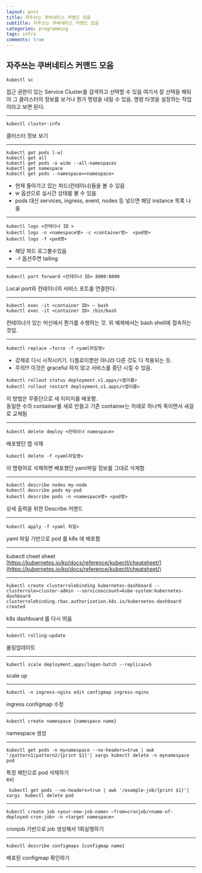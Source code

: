 ```yaml
---
layout: post
title: 자주쓰는 쿠버네티스 커맨드 모음
subtitle: 자주쓰는 쿠버네티스 커맨드 모음
categories: programming
tags: infra
comments: true
---
```


## 자주쓰는 쿠버네티스 커맨드 모음

```
kubectl sc
```
접근 권한이 있는 Service Cluster를 검색하고 선택할 수 있음
여기서 잘 선택을 해둬야 그 클러스터의 정보를 보거나 뭔가 명령을 내릴 수 있음. 명령 타겟을 설정하는 작업이라고 보면 된다.

---

```
kubectl cluster-info
```
클러스터 정보 보기

---

```
kubectl get pods [-w]
kubectl get all
kubectl get pods -o wide --all-namespaces
kubectl get namespace
kubectl get pods --namespace=<namespace>
```
- 현재 돌아가고 있는 파드(컨테이너)들을 볼 수 있음
- w 옵션으로 실시간 상태를 볼 수 있음
- pods 대신 services, ingress, event, nodes 등 넣으면 해당 instance 목록 나옴 
    
---

```
kubectl logs <컨테이너 ID >
kubectl logs -n <namespace명> -c <container명>  <pod명>
kubectl logs -f <pod명>
```
- 해당 파드 로그볼수있음
- `-f` 옵션주면 tailing 


---


```
kubectl port forward <컨테이너 ID> 8000:8000
```
Local port와 컨테이너의 서비스 포트를 연결한다.

---


```
kubectl exec -it <container ID> — bash
kubectl exec -it <container ID> /bin/bash
```
컨테이너가 있는 머신에서 뭔가를 수행하는 것. 위 예제에서는 bash shell에 접속하는 것임.

---

```
kubectl replace —force -f <yaml파일명>
```
- 강제로 다시 시작시키기. 디플로이뿐만 아니라 다른 것도 다 적용되는 듯.
- 주의!!! 이것은 graceful 하지 않고 서비스를 중단 시킬 수 있음.

```
kubectl rollout status deployment.v1.apps/<앱이름>
kubectl rollout restart deployment.v1.apps/<앱이름>
```

이 방법은 무중단으로 새 이미지를 배포함.  
동일한 수의 container를 새로 만들고 기존 container는 차례로 하나씩 죽이면서 새걸로 교체됨

---

```
kubectl delete deploy <컨테이너 namespace>
```
배포했던 앱 삭제
```
kubectl delete -f <yaml파일명>
```
이 명령어로 삭제하면 배포했던 yaml파일 정보를 그대로 삭제함 

---

```
kubectl describe nodes my-node
kubectl describe pods my-pod
kubectl describe pods -n <namespace명> <pod명>
```
상세 출력을 위한 Describe 커맨드

---

```
kubectl apply -f <yaml 파일>
```
yaml 파일 기반으로 pod 를 k8s 에 배포함

---

kubectl cheet sheet  
[https://kubernetes.io/ko/docs/reference/kubectl/cheatsheet/](https://kubernetes.io/ko/docs/reference/kubectl/cheatsheet/)

---

```
kubectl create clusterrolebinding kubernetes-dashboard --clusterrole=cluster-admin --serviceaccount=kube-system:kubernetes-dashboard
clusterrolebinding.rbac.authorization.k8s.io/kubernetes-dashboard created
```
k8s dashboard 를 다시 띄움

---

```
kubectl rolling-update
```
롤링업데이트

---

```
kubectl scale deployment.apps/logan-batch --replicas=5
```
scale up

---


```
kubectl -n ingress-nginx edit configmap ingress-nginx
```
ingress configmap 수정

---

```
kubectl create namespace {namespace name}
```
namespace 생성

---

```
kubectl get pods -n mynamespace --no-headers=true | awk '/pattern1|pattern2/{print $1}'| xargs kubectl delete -n mynamespace pod
```
특정 패턴으로 pod 삭제하기  
ex)  
```
 kubectl get pods --no-headers=true | awk '/example-job/{print $1}'| xargs  kubectl delete pod
 ```

---

```
kubectl create job <your-new-job-name> —from=cronjob/<name-of-deployed-cron-job> -n <target namespace>
```
cronjob 기반으로 job 생성해서 1회실행하기

---

```
kubectl describe configmaps {configmap name} 
```
배포된 configmap 확인하기 

---
